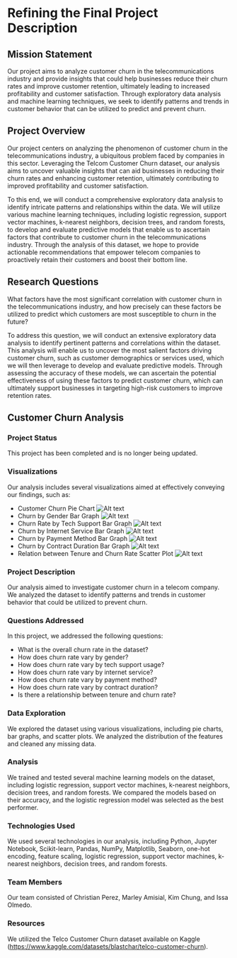 # Refining the Final Project Description

## Mission Statement

Our project aims to analyze customer churn in the telecommunications industry and provide insights that could help businesses reduce their churn rates and improve customer retention, ultimately leading to increased profitability and customer satisfaction. Through exploratory data analysis and machine learning techniques, we seek to identify patterns and trends in customer behavior that can be utilized to predict and prevent churn.

## Project Overview

Our project centers on analyzing the phenomenon of customer churn in the telecommunications industry, a ubiquitous problem faced by companies in this sector. Leveraging the Telcom Customer Churn dataset, our analysis aims to uncover valuable insights that can aid businesses in reducing their churn rates and enhancing customer retention, ultimately contributing to improved profitability and customer satisfaction.

To this end, we will conduct a comprehensive exploratory data analysis to identify intricate patterns and relationships within the data. We will utilize various machine learning techniques, including logistic regression, support vector machines, k-nearest neighbors, decision trees, and random forests, to develop and evaluate predictive models that enable us to ascertain factors that contribute to customer churn in the telecommunications industry. Through the analysis of this dataset, we hope to provide actionable recommendations that empower telecom companies to proactively retain their customers and boost their bottom line.

## Research Questions

What factors have the most significant correlation with customer churn in the telecommunications industry, and how precisely can these factors be utilized to predict which customers are most susceptible to churn in the future?

To address this question, we will conduct an extensive exploratory data analysis to identify pertinent patterns and correlations within the dataset. This analysis will enable us to uncover the most salient factors driving customer churn, such as customer demographics or services used, which we will then leverage to develop and evaluate predictive models. Through assessing the accuracy of these models, we can ascertain the potential effectiveness of using these factors to predict customer churn, which can ultimately support businesses in targeting high-risk customers to improve retention rates.

## Customer Churn Analysis

### Project Status

This project has been completed and is no longer being updated.

### Visualizations

Our analysis includes several visualizations aimed at effectively conveying our findings, such as:

- Customer Churn Pie Chart
![Alt text](Images/Customer_Churn.PNG)
- Churn by Gender Bar Graph
![Alt text](Images/Churn_Rate_by_Gender.PNG)
- Churn Rate by Tech Support Bar Graph
![Alt text](Images/Churn_Rate_by_techSupport.PNG)
- Churn by Internet Service Bar Graph
![Alt text](Images/Churn_Rate_by_internetService.PNG)
- Churn by Payment Method Bar Graph
![Alt text](Images/Churn_Rate_by_paymentMethod.PNG)
- Churn by Contract Duration Bar Graph
![Alt text](Images/Churn_Rate_by_contractDuration.PNG)
- Relation between Tenure and Churn Rate Scatter Plot
![Alt text](Images/Relation_Between_Tenure_and_churnRate.PNG)

### Project Description

Our analysis aimed to investigate customer churn in a telecom company. We analyzed the dataset to identify patterns and trends in customer behavior that could be utilized to prevent churn.

### Questions Addressed

In this project, we addressed the following questions:

- What is the overall churn rate in the dataset?
- How does churn rate vary by gender?
- How does churn rate vary by tech support usage?
- How does churn rate vary by internet service?
- How does churn rate vary by payment method?
- How does churn rate vary by contract duration?
- Is there a relationship between tenure and churn rate?

### Data Exploration

We explored the dataset using various visualizations, including pie charts, bar graphs, and scatter plots. We analyzed the distribution of the features and cleaned any missing data.

### Analysis

We trained and tested several machine learning models on the dataset, including logistic regression, support vector machines, k-nearest neighbors, decision trees, and random forests. We compared the models based on their accuracy, and the logistic regression model was selected as the best performer.

### Technologies Used

We used several technologies in our analysis, including Python, Jupyter Notebook, Scikit-learn, Pandas, NumPy, Matplotlib, Seaborn, one-hot encoding, feature scaling, logistic regression, support vector machines, k-nearest neighbors, decision trees, and random forests.

### Team Members

Our team consisted of Christian Perez, Marley Amisial, Kim Chung, and Issa Olmedo.

### Resources

We utilized the Telco Customer Churn dataset available on Kaggle (https://www.kaggle.com/datasets/blastchar/telco-customer-churn).
